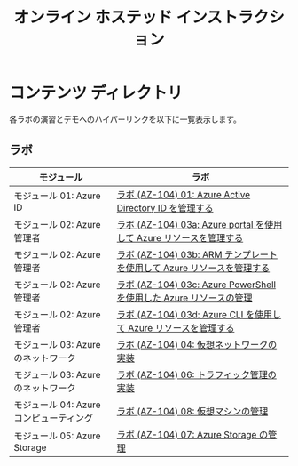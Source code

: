 ﻿---
title: オンライン ホステッド インストラクション
permalink: index.html
layout: home
---

# コンテンツ ディレクトリ

各ラボの演習とデモへのハイパーリンクを以下に一覧表示します。

## ラボ

| モジュール | ラボ |
| --- | --- |
| モジュール 01: Azure ID | [ラボ (AZ-104) 01: Azure Active Directory ID を管理する](https://aka.ms/az-010-manage-AAD-identities-jpn) |
| モジュール 02: Azure 管理者 | [ラボ (AZ-104) 03a: Azure portal を使用して Azure リソースを管理する](https://aka.ms/az-010-manage-Azure-resources-portal-jpn) |
| モジュール 02: Azure 管理者 | [ラボ (AZ-104) 03b: ARM テンプレートを使用して Azure リソースを管理する](https://aka.ms/az-010-manage-Azure-resources-ARM-jpn) |
| モジュール 02: Azure 管理者 | [ラボ (AZ-104) 03c: Azure PowerShell を使用した Azure リソースの管理](https://aka.ms/az-010-manage-Azure-resources-PowerShell-jpn) |
| モジュール 02: Azure 管理者 | [ラボ (AZ-104) 03d: Azure CLI を使用して Azure リソースを管理する](https://aka.ms/az-010-manage-Azure-resources-CLI-jpn) |
| モジュール 03: Azure のネットワーク | [ラボ (AZ-104) 04: 仮想ネットワークの実装](https://aka.ms/az-010-implement-virtual-networking-jpn) |
| モジュール 03: Azure のネットワーク | [ラボ (AZ-104) 06: トラフィック管理の実装](https://aka.ms/az-010-implement-traffic-management-jpn) |
| モジュール 04: Azure コンピューティング | [ラボ (AZ-104) 08: 仮想マシンの管理](https://aka.ms/az-010-manage-virtual-machines-jpn) |
| モジュール 05: Azure Storage | [ラボ (AZ-104) 07: Azure Storage の管理](https://aka.ms/az-010-manage-Azure-storage-jpn) |